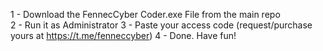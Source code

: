 1 - Download the FennecCyber Coder.exe File from the main repo	
2 - Run it as Administrator	
3 - Paste your access code (request/purchase yours at https://t.me/fenneccyber)	
4 - Done. Have fun!	
